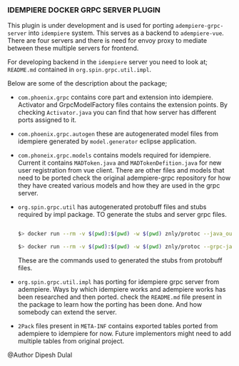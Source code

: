 ### IDEMPIERE DOCKER GRPC SERVER PLUGIN

This plugin is under development and is used for porting `adempiere-grpc-server` into `idempiere` system. This serves as a backend to `adempiere-vue`. There are four servers and there is need for envoy proxy to mediate between these multiple servers for frontend.

For developing backend in the `idempiere` server you need to look at; `README.md` contained in `org.spin.grpc.util.impl`.

Below are some of the description about the package;

- `com.phoenix.grpc` contains core part and extension into idempiere. Activator and GrpcModelFactory files contains the extension points. By checking `Activator.java` you can find that how server has different ports assigned to it. 

- `com.phoenix.grpc.autogen` these are autogenerated model files from idempiere generated by `model.generator` eclipse application.

- `com.phoneix.grpc.models` contains models required for idempiere. Current it contains `MADToken.java` and `MADTokenDefition.java` for new user registration from vue client. There are other files and models that need to be ported check the original adempiere-grpc repository for how they have created various models and how they are used in the grpc server.

- `org.spin.grpc.util` has autogenerated protobuff files and stubs required by impl package. TO generate the stubs and server grpc files. 
    ```sh

    $> docker run --rm -v $(pwd):$(pwd) -w $(pwd) znly/protoc --java_out=src -I=protobuff protobuff/*
    
    $> docker run --rm -v $(pwd):$(pwd) -w $(pwd) znly/protoc --grpc-java_out=src -I=protobuff protobuff/*

    ```
    These are the commands used to generated the stubs from protobuff files. 

- `org.spin.grpc.util.impl` has porting for idempiere grpc server from adempiere. Ways by which idempiere works and adempiere works has been researched and then ported. check the `README.md` file present in the package to learn how the porting has been done. And how somebody can extend the server.

- `2Pack` files present in `META-INF` contains exported tables ported from adempiere to idempiere for now. Future implementors might need to add multiple tables from original project.  


@Author Dipesh Dulal
